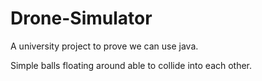 # Drone-Simulator

A university project to prove we can use java.

Simple balls floating around able to collide into each other.
